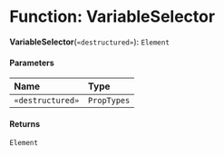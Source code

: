 # Function: VariableSelector

**VariableSelector**(`«destructured»`): `Element`

#### Parameters

| Name | Type |
| :------ | :------ |
| `«destructured»` | `PropTypes` |

#### Returns

`Element`
